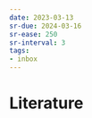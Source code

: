 ```yaml
---
date: 2023-03-13
sr-due: 2024-03-16
sr-ease: 250
sr-interval: 3
tags:
- inbox
---
```


# Literature
